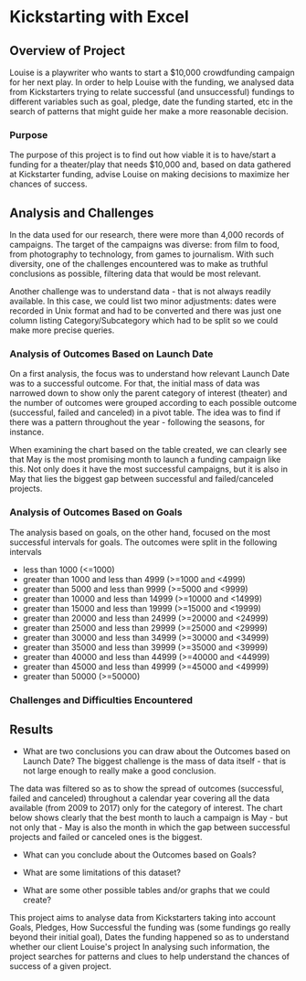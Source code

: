 # Kickstarting with Excel

## Overview of Project
Louise is a playwriter who wants to start a $10,000 crowdfunding campaign for her next play. In order to help Louise with the funding, we analysed data from Kickstarters trying to relate successful (and unsuccessful) fundings to different variables such as goal, pledge, date the funding started, etc in the search of patterns that might guide her make a more reasonable decision.


### Purpose
The purpose of this project is to find out how viable it is to have/start a funding for a theater/play that needs $10,000 and, based on data gathered at Kickstarter funding, advise Louise on making decisions to maximize her chances of success.


## Analysis and Challenges
In the data used for our research, there were more than 4,000 records of campaigns. The target of the campaigns was diverse: from film to food, from photography to technology, from games to journalism. With such diversity, one of the challenges encountered was to make as truthful conclusions as possible, filtering data that would be most relevant.

Another challenge was to understand data - that is not always readily available. In this case, we could list two minor adjustments: dates were recorded in Unix format and had to be converted and there was just one column listing Category/Subcategory which had to be split so we could make more precise queries. 


### Analysis of Outcomes Based on Launch Date
On a first analysis, the focus was to understand how relevant Launch Date was to a successful outcome. For that, the initial mass of data was narrowed down to show only the parent category of interest (theater) and the number of outcomes were grouped according to each possible outcome (successful, failed and canceled) in a pivot table. The idea was to find if there was a pattern throughout the year - following the seasons, for instance. 

When examining the chart based on the table created, we can clearly see that May is the most promising month to launch a funding campaign like this. Not only does it have the most successful campaigns, but it is also in May that lies the biggest gap between successful and failed/canceled projects.

### Analysis of Outcomes Based on Goals
The analysis based on goals, on the other hand, focused on the most successful intervals for goals. The outcomes were split in the following intervals
 * less than 1000 (<=1000)
 * greater than 1000 and less than 4999 (>=1000 and <4999)
 * greater than 5000 and less than 9999 (>=5000 and <9999)
 * greater than 10000 and less than 14999 (>=10000 and <14999)
 * greater than 15000 and less than 19999 (>=15000 and <19999)
 * greater than 20000 and less than 24999 (>=20000 and <24999)
 * greater than 25000 and less than 29999 (>=25000 and <29999)
 * greater than 30000 and less than 34999 (>=30000 and <34999)
 * greater than 35000 and less than 39999 (>=35000 and <39999)
 * greater than 40000 and less than 44999 (>=40000 and <44999)
 * greater than 45000 and less than 49999 (>=45000 and <49999)
 * greater than 50000 (>=50000)


### Challenges and Difficulties Encountered

## Results



- What are two conclusions you can draw about the Outcomes based on Launch Date?
The biggest challenge is the mass of data itself - that is not large enough to really make a good conclusion. 

The data was filtered so as to show the spread of outcomes (successful, failed and canceled) throughout a calendar year covering all the data available (from 2009 to 2017) only for the category of interest. The chart below shows clearly that the best month to lauch a campaign is May - but not only that - May is also the month in which the gap between successful projects and failed or canceled ones is the biggest.

- What can you conclude about the Outcomes based on Goals?

- What are some limitations of this dataset?

- What are some other possible tables and/or graphs that we could create?



This project aims to analyse data from Kickstarters taking into account Goals, Pledges, How Successful the funding was (some fundings go really beyond their initial goal), Dates the funding happened so as to understand whether our client Louise's project 
 In analysing such information, the project searches for patterns and clues to help understand the chances of success of a given project.
